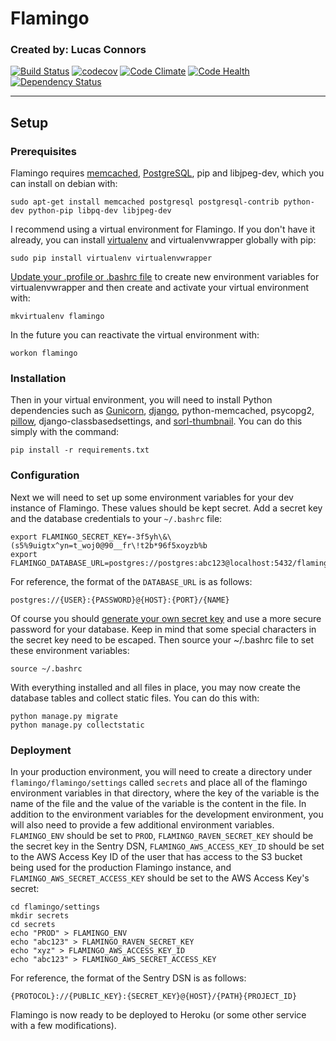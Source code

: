 # Flamingo
### Created by: Lucas Connors

[![Build Status](https://travis-ci.org/RevolutionTech/flamingo.svg?branch=master)](https://travis-ci.org/RevolutionTech/flamingo)
[![codecov](https://codecov.io/gh/RevolutionTech/flamingo/branch/master/graph/badge.svg)](https://codecov.io/gh/RevolutionTech/flamingo)
[![Code Climate](https://codeclimate.com/github/RevolutionTech/flamingo/badges/gpa.svg)](https://codeclimate.com/github/RevolutionTech/flamingo)
[![Code Health](https://landscape.io/github/RevolutionTech/flamingo/master/landscape.svg?style=flat)](https://landscape.io/github/RevolutionTech/flamingo/master)
[![Dependency Status](https://www.versioneye.com/user/projects/5609e6a35a262f001e00058c/badge.svg?style=flat)](https://www.versioneye.com/user/projects/5609e6a35a262f001e00058c)

***

## Setup

### Prerequisites

Flamingo requires [memcached](http://memcached.org/), [PostgreSQL](http://www.postgresql.org/), pip and libjpeg-dev, which you can install on debian with:

    sudo apt-get install memcached postgresql postgresql-contrib python-dev python-pip libpq-dev libjpeg-dev

I recommend using a virtual environment for Flamingo. If you don't have it already, you can install [virtualenv](http://virtualenv.readthedocs.org/en/latest/virtualenv.html) and virtualenvwrapper globally with pip:

    sudo pip install virtualenv virtualenvwrapper

[Update your .profile or .bashrc file](http://virtualenvwrapper.readthedocs.org/en/latest/install.html#shell-startup-file) to create new environment variables for virtualenvwrapper and then create and activate your virtual environment with:

    mkvirtualenv flamingo

In the future you can reactivate the virtual environment with:

    workon flamingo

### Installation

Then in your virtual environment, you will need to install Python dependencies such as [Gunicorn](http://gunicorn.org/), [django](https://www.djangoproject.com/), python-memcached, psycopg2, [pillow](https://pillow.readthedocs.org/), django-classbasedsettings, and [sorl-thumbnail](http://sorl-thumbnail.readthedocs.org/). You can do this simply with the command:

    pip install -r requirements.txt

### Configuration

Next we will need to set up some environment variables for your dev instance of Flamingo. These values should be kept secret. Add a secret key and the database credentials to your `~/.bashrc` file:

    export FLAMINGO_SECRET_KEY=-3f5yh\&\(s5%9uigtx^yn=t_woj0@90__fr\!t2b*96f5xoyzb%b
    export FLAMINGO_DATABASE_URL=postgres://postgres:abc123@localhost:5432/flamingo

For reference, the format of the `DATABASE_URL` is as follows:

    postgres://{USER}:{PASSWORD}@{HOST}:{PORT}/{NAME}

Of course you should [generate your own secret key](http://stackoverflow.com/a/16630719) and use a more secure password for your database. Keep in mind that some special characters in the secret key need to be escaped. Then source your ~/.bashrc file to set these environment variables:

    source ~/.bashrc

With everything installed and all files in place, you may now create the database tables and collect static files. You can do this with:

    python manage.py migrate
    python manage.py collectstatic

### Deployment

In your production environment, you will need to create a directory under `flamingo/flamingo/settings` called `secrets` and place all of the flamingo environment variables in that directory, where the key of the variable is the name of the file and the value of the variable is the content in the file. In addition to the environment variables for the development environment, you will also need to provide a few additional environment variables. `FLAMINGO_ENV` should be set to `PROD`, `FLAMINGO_RAVEN_SECRET_KEY` should be the secret key in the Sentry DSN, `FLAMINGO_AWS_ACCESS_KEY_ID` should be set to the AWS Access Key ID of the user that has access to the S3 bucket being used for the production Flamingo instance, and `FLAMINGO_AWS_SECRET_ACCESS_KEY` should be set to the AWS Access Key's secret:

    cd flamingo/settings
    mkdir secrets
    cd secrets
    echo "PROD" > FLAMINGO_ENV
    echo "abc123" > FLAMINGO_RAVEN_SECRET_KEY
    echo "xyz" > FLAMINGO_AWS_ACCESS_KEY_ID
    echo "abc123" > FLAMINGO_AWS_SECRET_ACCESS_KEY

For reference, the format of the Sentry DSN is as follows:

    {PROTOCOL}://{PUBLIC_KEY}:{SECRET_KEY}@{HOST}/{PATH}{PROJECT_ID}

Flamingo is now ready to be deployed to Heroku (or some other service with a few modifications).
